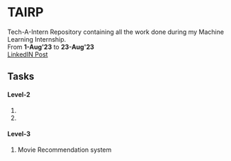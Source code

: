 # TAIRP
Tech-A-Intern Repository containing all the work done during my Machine Learning Internship. <br>
From <b>1-Aug'23</b> to <b>23-Aug'23</b> <br>
[LinkedIN Post](https://www.linkedin.com/posts/janvi-choudhary-68a199225_offer-letter-activity-7090767882904637440-DT9x?utm_source=share&utm_medium=member_desktop)

<h2>Tasks</h2>
<!--
<h4>Level-1</h4>
<ol>
  <li>Fruit-image classification</li>
  <li>Iris Flower Classification</li>
  <li>Titanic survival prediction</li>
</ol>
-->
<h4>Level-2</h4>
<ol>
  <li></li>
  <li></li>
</ol>
<h4>Level-3</h4>
<ol>
  <li>Movie Recommendation system</li>
</ol>
